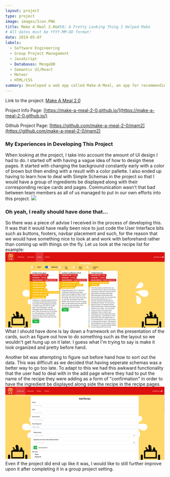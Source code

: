 ```yaml
---
layout: project
type: project
image: images/Icon.PNG
title: Make A Meal 2.0&#58; A Pretty Looking Thing I Helped Make
# All dates must be YYYY-MM-DD format!
date: 2019-05-07
labels:
  - Software Engineering
  - Group Project Management
  - JavaScript
  - Databases: MongoDB
  - Semantic UI/React
  - Meteor 
  - HTML/CSS
summary: Developed a web app called Make-A-Meal, an app for recommending and creating easy to cook recipes based on user inputs. 
---
```

Link to the project: [Make A Meal 2.0](http://make-a-meal2.meteorapp.com/)   

Project Info Page: [https://make-a-meal-2-0.github.io/](https://make-a-meal-2-0.github.io/)

Github Project Page: [https://github.com/make-a-meal-2-0/mam2](https://github.com/make-a-meal-2-0/mam2)

<h3>My Experiences in Developing This Project</h3>
When looking at the project, I take into account the amount of UI design I had to do. I started off with having a vague idea of how to design these pages. It started with changing the background constantly early with a color of brown but then ending with a result with a color pallette. I also ended up having to learn how to deal with Simple Schemas in the project so that I would have a group of ingredients be displayed along with their corresponding recipe cards and pages. Communication wasn't that bad between team members as all of us managed to put in our own efforts into this project.
<img class="ui large image" src = "https://make-a-meal-2-0.github.io/images/landingpagev3.png">

<h3>Oh yeah, I really should have done that...</h3>
So there was a piece of advise I received in the process of developing this. It was that it would have really been nice to just code the User Interface bits such as buttons, footers, navbar placement and such, for the reason that we would have something nice to look at and work with beforehand rather than coming up with things on the fly. Let us look at the recipe list for example:

<img class="ui large image" src = "/images/RecipeList.PNG">
What I should have done is lay down a framework on the presentation of the cards, such as figure out how to do something such as the layout so we wouldn't get hung up on it later. I guess what I'm trying to say is make it look organized and pretty before hand.

Another bit was attempting to figure out before hand how to sort out the data. This was difficult as we decided that having seperate schemas was a better way to go too late. To adapt to this we had this awkward functionality that the user had to deal with in the add page where they had to put the name of the recipe they were adding as a form of "confirmation" in order to have the ingredient be displayed along side the recipe in the recipe pages.
<img class="ui large image" src = "/images/AddRecipe.PNG">
Even if the project did end up like it was, I would like to still further improve upon it after completing it in a group project setting.
